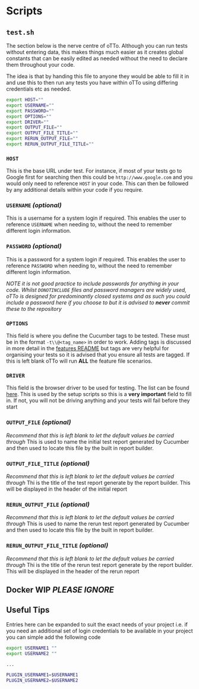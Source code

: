 # **Scripts**

## **`test.sh`**

The section below is the nerve centre of oTTo. Although you can run tests without entering data, this makes things much easier as it creates global constants that can be easily edited as needed without the need to declare them throughout your code.

The idea is that by handing this file to anyone they would be able to fill it in and use this to then run any tests you have within oTTo using differing credentials etc as needed. 

```bash
export HOST="" 
export USERNAME=""
export PASSWORD=""
export OPTIONS=""
export DRIVER=""
export OUTPUT_FILE=""
export OUTPUT_FILE_TITLE=""
export RERUN_OUTPUT_FILE=""
export RERUN_OUTPUT_FILE_TITLE=""
```

### `HOST`

This is the base URL under test. For instance, if most of your tests go to Google first for searching then this could be `http://www.google.com` and you would only need to reference `HOST` in your code. This can then be followed by any additional details within your code if you require.

### `USERNAME` *(optional)*

This is a username for a system login if required. This enables the user to reference `USERNAME` when needing to, without the need to remember different login information.

### `PASSWORD` *(optional)*

This is a password for a system login if required. This enables the user to reference `PASSWORD` when needing to, without the need to remember different login information.

*NOTE it  is not good practice to include passwords for anything in your code. Whilst `DONOTINCLUDE` files and password managers are widely used, oTTo is designed for predominantly closed systems and as such you could include a password here if you choose to but it is advised to __never__ commit these to the repository* 

### `OPTIONS`

This field is where you define the Cucumber tags to be tested. These must be in the format `-t\\@<tag_name>` in order to work. Adding tags is discussed in more detail in the [features README](../features/README.md) but tags are very helpful for organising your tests so it is advised that you ensure all tests are tagged. If this is left blank oTTo will run **ALL** the feature file scenarios.


### `DRIVER`

This field is the browser driver to be used for testing. The list can be found [here](../features/support/browser_drivers.rb). This is used by the setup scripts so this is a **very important** field to fill in. If not, you will not be driving anything and your tests will fail before they start

### `OUTPUT_FILE` *(optional)*

*Recommend that this is left blank to let the default values be carried through*
This is used to name the initial test report generated by Cucumber and then used to locate this file by the built in report builder.

### `OUTPUT_FILE_TITLE` *(optional)*

*Recommend that this is left blank to let the default values be carried through*
Thi is the title of the test report generate by the report builder. This will be displayed in the header of the initial report

### `RERUN_OUTPUT_FILE` *(optional)*

*Recommend that this is left blank to let the default values be carried through*
This is used to name the rerun test report generated by Cucumber and then used to locate this file by the built in report builder.

### `RERUN_OUTPUT_FILE_TITLE` *(optional)*

*Recommend that this is left blank to let the default values be carried through*
Thi is the title of the rerun test report generate by the report builder. This will be displayed in the header of the rerun report


## **Docker WIP** *PLEASE IGNORE*

## Useful Tips
Entries here can be expanded to suit the exact needs of your project i.e. if you need an additional set of login credentials to be available in your project you can simple add the following code

```bash
export USERNAME1 ""
export USERNAME2 ""

...

PLUGIN_USERNAME1=$USERNAME1
PLUGIN_USERNAME2=$USERNAME2
```

